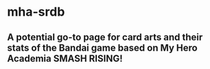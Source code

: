# mha-srdb

## A potential go-to page for card arts and their stats of the Bandai game based on My Hero Academia SMASH RISING!
